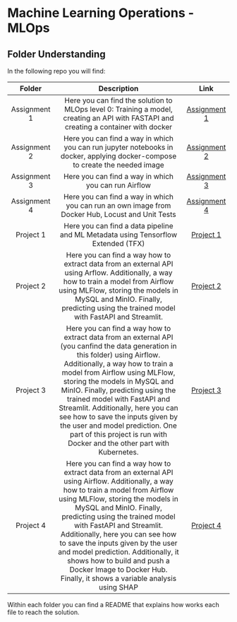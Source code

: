 # Machine Learning Operations - MLOps

## Folder Understanding

In the following repo you will find:

|    Folder    |                                                                                                                                                                                                                                           Description                                                                                                                                                                                                                                            |                                     Link                                     |
| :----------: | :----------------------------------------------------------------------------------------------------------------------------------------------------------------------------------------------------------------------------------------------------------------------------------------------------------------------------------------------------------------------------------------------------------------------------------------------------------------------------------------------: | :--------------------------------------------------------------------------: |
| Assignment 1 |                                                                                                                                                                               Here you can find the solution to MLOps level 0: Training a model, creating an API with FASTAPI and creating a container with docker                                                                                                                                                                               |  [Assignment 1](https://github.com/candemas97/MLOps/tree/main/assignment_1)  |
| Assignment 2 |                                                                                                                                                                                   Here you can find a way in which you can run jupyter notebooks in docker, applying docker-compose to create the needed image                                                                                                                                                                                   |  [Assignment 2](https://github.com/candemas97/MLOps/tree/main/assignment_2)  |
| Assignment 3 |                                                                                                                                                                                                                       Here you can find a way in which you can run Airflow                                                                                                                                                                                                                       | [Assignment 3](https://github.com/candemas97/MLOps/tree/main/assignment_3_f) |
| Assignment 4 |                                                                                                                                                                                                 Here you can find a way in which you can run an own image from Docker Hub, Locust and Unit Tests                                                                                                                                                                                                 |  [Assignment 4](https://github.com/candemas97/MLOps/tree/main/assignment_4)  |
|  Project 1   |                                                                                                                                                                                                        Here you can find a data pipeline and ML Metadata using Tensorflow Extended (TFX)                                                                                                                                                                                                         |     [Project 1](https://github.com/candemas97/MLOps/tree/main/project_1)     |
|  Project 2   |                                                                                                                Here you can find a way how to extract data from an external API using Arflow. Additionally, a way how to train a model from Airflow using MLFlow, storing the models in MySQL and MinIO. Finally, predicting using the trained model with FastAPI and Streamlit.                                                                                                                 |     [Project 2](https://github.com/candemas97/MLOps/tree/main/project_2)     |
|  Project 3   | Here you can find a way how to extract data from an external API (you canfind the data generation in this folder) using Airflow. Additionally, a way how to train a model from Airflow using MLFlow, storing the models in MySQL and MinIO. Finally, predicting using the trained model with FastAPI and Streamlit. Additionally, here you can see how to save the inputs given by the user and model prediction. One part of this project is run with Docker and the other part with Kubernetes. |     [Project 3](https://github.com/candemas97/MLOps/tree/main/project_3)     |
|  Project 4   | Here you can find a way how to extract data from an external API using Airflow. Additionally, a way how to train a model from Airflow using MLFlow, storing the models in MySQL and MinIO. Finally, predicting using the trained model with FastAPI and Streamlit. Additionally, here you can see how to save the inputs given by the user and model prediction. Additionally, it shows how to build and push a Docker Image to Docker Hub. Finally, it shows a variable analysis using SHAP |     [Project 4](https://github.com/candemas97/MLOps/tree/main/project_4)     |

Within each folder you can find a README that explains how works each file to reach the solution.
